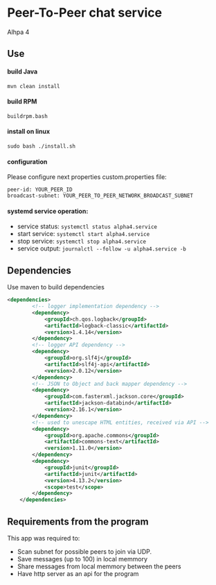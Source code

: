 # Peer-To-Peer chat service

Alhpa 4

## Use

#### build Java

```bsh
mvn clean install
```

#### build RPM

```bsh
buildrpm.bash
```

#### install on linux

```bsh
sudo bash ./install.sh
```

#### configuration

Please configure next properties custom.properties file:

```bsh
peer-id: YOUR_PEER_ID
broadcast-subnet: YOUR_PEER_TO_PEER_NETWORK_BROADCAST_SUBNET
```

#### systemd service operation:

-   service status: `systemctl status alpha4.service`
-   start service: `systemctl start alpha4.service`
-   stop service: `systemctl stop alpha4.service`
-   service output: `journalctl --follow -u alpha4.service -b`

## Dependencies
Use maven to build dependencies

```xml
<dependencies>
		<!-- logger implementation dependency -->
		<dependency>
			<groupId>ch.qos.logback</groupId>
			<artifactId>logback-classic</artifactId>
			<version>1.4.14</version>
		</dependency>
		<!-- logger API dependency -->
		<dependency>
			<groupId>org.slf4j</groupId>
			<artifactId>slf4j-api</artifactId>
			<version>2.0.12</version>
		</dependency>
		<!-- JSON to Object and back mapper dependency -->
		<dependency>
			<groupId>com.fasterxml.jackson.core</groupId>
			<artifactId>jackson-databind</artifactId>
			<version>2.16.1</version>
		</dependency>
		<!-- used to unescape HTML entities, received via API -->
		<dependency>
			<groupId>org.apache.commons</groupId>
			<artifactId>commons-text</artifactId>
			<version>1.11.0</version>
		</dependency>
		<dependency>
			<groupId>junit</groupId>
			<artifactId>junit</artifactId>
			<version>4.13.2</version>
			<scope>test</scope>
		</dependency>
	</dependencies>
```

## Requirements from the program

This app was required to:
* Scan subnet for possible peers to join via UDP.
* Save messages (up to 100) in local memmory
* Share messages from local memmory between the peers
* Have http server as an api for the program

